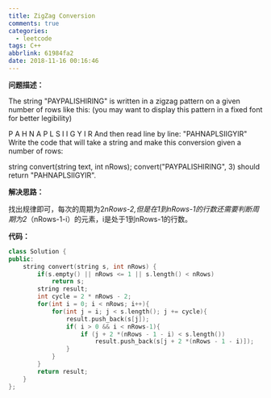 ```yaml
---
title: ZigZag Conversion
comments: true
categories:
  - leetcode
tags: C++
abbrlink: 61984fa2
date: 2018-11-16 00:16:46
---
```


**问题描述：**

The string "PAYPALISHIRING" is written in a zigzag pattern on a given number of rows like this: (you may want to display this pattern in a fixed font for better legibility)

P   A   H   N
A P L S I I G
Y   I   R
And then read line by line: "PAHNAPLSIIGYIR"
Write the code that will take a string and make this conversion given a number of rows:

string convert(string text, int nRows);
convert("PAYPALISHIRING", 3) should return "PAHNAPLSIIGYIR".

**解决思路：**

找出规律即可，每次的周期为2*nRows-2,但是在1到nRows-1的行数还需要判断周期为2*（nRows-1-i）的元素，i是处于1到nRows-1的行数。

**代码：**

```C++
class Solution {
public:
    string convert(string s, int nRows) {
        if(s.empty() || nRows <= 1 || s.length() < nRows)
            return s;
        string result;
        int cycle = 2 * nRows - 2;
        for(int i = 0; i < nRows; i++){
            for(int j = i; j < s.length(); j += cycle){
                result.push_back(s[j]);
                if( i > 0 && i < nRows-1){
                    if (j + 2 *(nRows - 1 - i) < s.length())
                        result.push_back(s[j + 2 *(nRows - 1 - i)]);
                }
            }
        }
        return result;
    }
};
```

